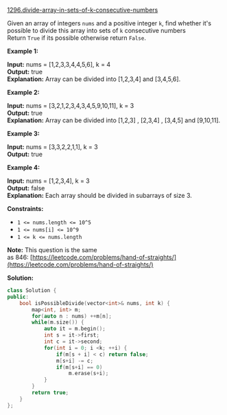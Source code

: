 [1296.divide-array-in-sets-of-k-consecutive-numbers](https://leetcode.com/problems/divide-array-in-sets-of-k-consecutive-numbers/)  

Given an array of integers `nums` and a positive integer `k`, find whether it's possible to divide this array into sets of `k` consecutive numbers  
Return `True` if its possible otherwise return `False`.

**Example 1:**

  
**Input:** nums = \[1,2,3,3,4,4,5,6\], k = 4  
**Output:** true  
**Explanation:** Array can be divided into \[1,2,3,4\] and \[3,4,5,6\].  

**Example 2:**

  
**Input:** nums = \[3,2,1,2,3,4,3,4,5,9,10,11\], k = 3  
**Output:** true  
**Explanation:** Array can be divided into \[1,2,3\] , \[2,3,4\] , \[3,4,5\] and \[9,10,11\].  

**Example 3:**

  
**Input:** nums = \[3,3,2,2,1,1\], k = 3  
**Output:** true  

**Example 4:**

  
**Input:** nums = \[1,2,3,4\], k = 3  
**Output:** false  
**Explanation:** Each array should be divided in subarrays of size 3.  

**Constraints:**

*   `1 <= nums.length <= 10^5`
*   `1 <= nums[i] <= 10^9`
*   `1 <= k <= nums.length`

**Note:** This question is the same as 846: [https://leetcode.com/problems/hand-of-straights/](https://leetcode.com/problems/hand-of-straights/)  



**Solution:**  

```cpp
class Solution {
public:
    bool isPossibleDivide(vector<int>& nums, int k) {
        map<int, int> m;
        for(auto n : nums) ++m[n];
        while(m.size()) {
            auto it = m.begin();
            int s = it->first;
            int c = it->second;
            for(int i = 0; i <k; ++i) {
                if(m[s + i] < c) return false;
                m[s+i] -= c;
                if(m[s+i] == 0)
                    m.erase(s+i);
            }
        }
        return true;
    }
};
```
      
